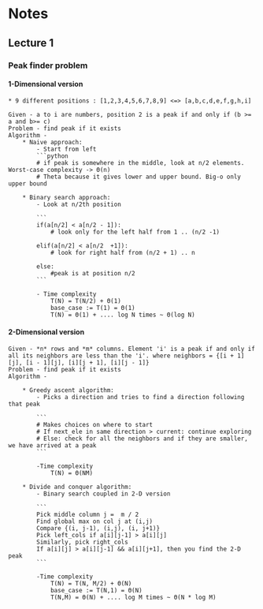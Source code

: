 # Notes

## Lecture 1

### Peak finder problem

#### 1-Dimensional version  
    * 9 different positions : [1,2,3,4,5,6,7,8,9] <=> [a,b,c,d,e,f,g,h,i]
    
    Given - a to i are numbers, position 2 is a peak if and only if (b >= a and b>= c)  
    Problem - find peak if it exists  
    Algorithm -
        * Naive approach:   
            - Start from left
            ```python
            # if peak is somewhere in the middle, look at n/2 elements. Worst-case complexity -> Θ(n)  
            # Theta because it gives lower and upper bound. Big-o only upper bound  
    
        * Binary search approach:
            - Look at n/2th position
                
            ```
            if(a[n/2] < a[n/2 - 1]):
                # look only for the left half from 1 .. (n/2 -1)
            
            elif(a[n/2] < a[n/2  +1]):
                # look for right half from (n/2 + 1) .. n
        
            else:
                #peak is at position n/2
            ```

            - Time complexity
                T(N) = T(N/2) + Θ(1)  
                base_case := T(1) = Θ(1)  
                T(N) = Θ(1) + .... log N times ~ Θ(log N)  

#### 2-Dimensional version
    Given - *n* rows and *m* columns. Element 'i' is a peak if and only if all its neighbors are less than the 'i'. where neighbors = {[i + 1][j], [i - 1][j], [i][j + 1], [i][j - 1]}  
    Problem - find peak if it exists  
    Algorithm - 

        * Greedy ascent algorithm:
            - Picks a direction and tries to find a direction following that peak

            ```
            # Makes choices on where to start
            # If next_ele in same direction > current: continue exploring
            # Else: check for all the neighbors and if they are smaller, we have arrived at a peak
            ```

            -Time complexity
                T(N) = Θ(NM)
            
        * Divide and conquer algorithm:
            - Binary search coupled in 2-D version

            ```
            Pick middle column j =  m / 2
            Find global max on col j at (i,j)
            Compare {(i, j-1), (i,j), (i, j+1)}
            Pick left_cols if a[i][j-1] > a[i][j]
            Similarly, pick right_cols
            If a[i][j] > a[i][j-1] && a[i][j+1], then you find the 2-D peak
            ```

            -Time complexity
                T(N) = T(N, M/2) + Θ(N)
                base_case := T(N,1) = Θ(N)  
                T(N,M) = Θ(N) + .... log M times ~ Θ(N * log M)  
            
